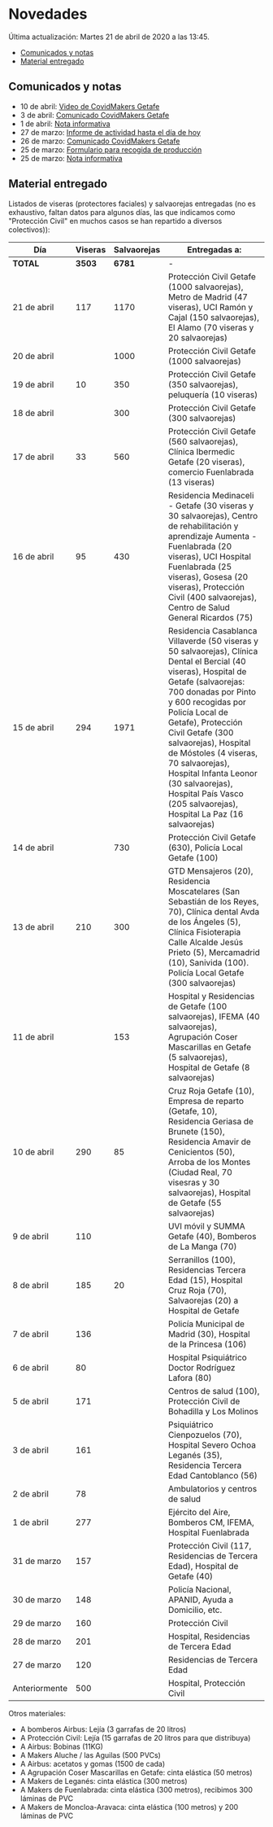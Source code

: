 # Novedades

Última actualización: Martes 21 de abril de 2020 a las 13:45.

* [Comunicados y notas](#comunicados)
* [Material entregado](#entregado)

## <a name="comunicados">Comunicados y notas</a>

* 10 de abril: [Video de CovidMakers Getafe](https://youtu.be/FHGc20u-NdQ)
* 3 de abril: [Comunicado CovidMakers Getafe](2020-04-23-comunicado.md)
* 1 de abril: [Nota informativa](2020-04-01-nota.md)
* 27 de marzo: [Informe de actividad hasta el día de hoy](2020-03-27-resumen.md)
* 26 de marzo: [Comunicado CovidMakers Getafe](2020-03-26-comunicado.md)
* 25 de marzo: [Formulario para recogida de producción](2020-03-25-formulario.md)
* 25 de marzo: [Nota informativa](2020-03-25-nota.md)


## <a name="entregado">Material entregado</a>

Listados de viseras (protectores faciales) y salvaorejas entregadas (no es exhaustivo, faltan datos para algunos días, las que indicamos como "Protección Civil" en muchos casos se han repartido a diversos colectivos)):

| Día         | Viseras | Salvaorejas | Entregadas a: |
|-------------|---------|-------------|---------------|
| **TOTAL** | **3503** | **6781** | -|
| 21 de abril |  117  |    1170 | Protección Civil Getafe (1000 salvaorejas), Metro de Madrid (47 viseras), UCI Ramón y Cajal (150 salvaorejas), El Alamo (70 viseras y 20 salvaorejas)|
| 20 de abril |    |    1000 | Protección Civil Getafe (1000 salvaorejas)|
| 19 de abril |  10  |    350 | Protección Civil Getafe (350 salvaorejas), peluquería (10 viseras)|
| 18 de abril |    |    300 | Protección Civil Getafe (300 salvaorejas)|
| 17 de abril |  33  |    560 | Protección Civil Getafe (560 salvaorejas), Clínica Ibermedic Getafe (20 viseras), comercio Fuenlabrada (13 viseras)|
| 16 de abril |  95  |    430 | Residencia Medinaceli - Getafe (30 viseras y 30 salvaorejas), Centro de rehabilitación y aprendizaje Aumenta - Fuenlabrada (20 viseras), UCI Hospital Fuenlabrada (25 viseras), Gosesa (20 viseras), Protección Civil (400 salvaorejas), Centro de Salud General Ricardos (75)|
| 15 de abril |  294  |    1971 | Residencia Casablanca Villaverde (50 viseras y 50 salvaorejas), Clínica Dental el Bercial (40 viseras), Hospital de Getafe (salvaorejas: 700 donadas por Pinto y 600 recogidas por Policía Local de Getafe), Protección Civil Getafe (300 salvaorejas), Hospital de Móstoles (4 viseras, 70 salvaorejas), Hospital Infanta Leonor (30 salvaorejas), Hospital País Vasco (205 salvaorejas), Hospital La Paz (16 salvaorejas)|
| 14 de abril |    |    730 | Protección Civil Getafe (630),  Policía Local Getafe (100)|
| 13 de abril | 210   |  300   | GTD Mensajeros (20), Residencia Moscatelares (San Sebastián de los Reyes, 70), Clínica dental Avda de los Ángeles (5), Clínica Fisioterapia Calle Alcalde Jesús Prieto (5), Mercamadrid (10), Sanivida (100). Policía Local Getafe (300 salvaorejas) |
| 11 de abril |       | 153 | Hospital y Residencias de Getafe (100 salvaorejas), IFEMA (40 salvaorejas), Agrupación Coser Mascarillas en Getafe (5 salvaorejas), Hospital de Getafe (8 salvaorejas) |
| 10 de abril | 290   | 85  | Cruz Roja Getafe (10), Empresa de reparto (Getafe, 10), Residencia Geriasa de Brunete (150), Residencia Amavir de Cenicientos (50), Arroba de los Montes (Ciudad Real, 70 visesras y 30 salvaorejas), Hospital de Getafe (55 salvaorejas) |
| 9 de abril  | 110   |     | UVI móvil y SUMMA Getafe (40), Bomberos de La Manga (70) |
| 8 de abril  | 185   | 20  | Serranillos (100), Residencias Tercera Edad (15), Hospital Cruz Roja (70), Salvaorejas (20) a Hospital de Getafe |
| 7 de abril  | 136   |     | Policía Municipal de Madrid (30), Hospital de la Princesa (106)
| 6 de abril  | 80    |     | Hospital Psiquiátrico Doctor Rodríguez Lafora (80)
| 5 de abril  | 171   |     | Centros de salud (100), Protección Civil de Bohadilla y Los Molinos |
| 3 de abril  | 161   |     | Psiquiátrico Cienpozuelos (70), Hospital Severo Ochoa Leganés (35), Residencia Tercera Edad Cantoblanco (56)|
| 2 de abril  | 78    |     | Ambulatorios y centros de salud |
| 1 de abril  | 277   |     | Ejército del Aire, Bomberos CM, IFEMA, Hospital Fuenlabrada |
| 31 de marzo | 157   |     | Protección Civil (117, Residencias de Tercera Edad), Hospital de Getafe (40) |
| 30 de marzo | 148   |     | Policía Nacional, APANID, Ayuda a Domicilio, etc. |
| 29 de marzo | 160   |     | Protección Civil |
| 28 de marzo | 201   |     | Hospital, Residencias de Tercera Edad |
| 27 de marzo | 120   |     | Residencias de Tercera Edad |
| Anteriormente | 500 |     | Hospital, Protección Civil |

Otros materiales:

* A bomberos Airbus: Lejía (3 garrafas de 20 litros)
* A Protección Civil: Lejía (15 garrafas de 20 litros para que distribuya)
* A Airbus: Bobinas (11KG)
* A Makers Aluche / las Aguilas (500 PVCs)
* A Airbus: acetatos y gomas (1500 de cada)
* A Agrupación Coser Mascarillas en Getafe: cinta elástica (50 metros)
* A Makers de Leganés: cinta elástica (300 metros)
* A Makers de Fuenlabrada: cinta elástica (300 metros), recibimos 300 láminas de PVC
* A Makers de Moncloa-Aravaca: cinta elástica (100 metros) y 200 láminas de PVC
